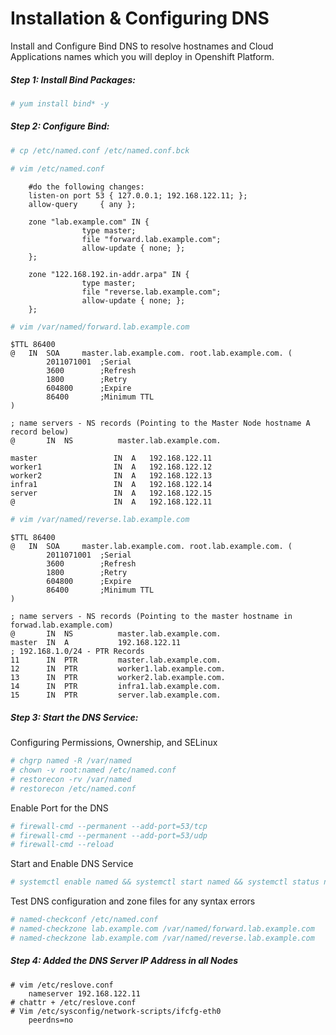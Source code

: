# Installation & Configuring DNS

Install and Configure Bind DNS to resolve hostnames and Cloud Applications names which you will deploy in Openshift Platform.

##### Step 1: Install Bind Packages:

```bash
# yum install bind* -y
```

##### Step 2: Configure Bind:

```bash
# cp /etc/named.conf /etc/named.conf.bck

# vim /etc/named.conf
```

```
	#do the following changes:
	listen-on port 53 { 127.0.0.1; 192.168.122.11; };
	allow-query     { any };
	
	zone "lab.example.com" IN {
                type master;
                file "forward.lab.example.com";
                allow-update { none; };
    };
    
    zone "122.168.192.in-addr.arpa" IN {
                type master;
                file "reverse.lab.example.com";
                allow-update { none; };
    };
```

```bash
# vim /var/named/forward.lab.example.com
```

```
$TTL 86400
@   IN  SOA     master.lab.example.com. root.lab.example.com. (
        2011071001  ;Serial
        3600        ;Refresh
        1800        ;Retry
        604800      ;Expire
        86400       ;Minimum TTL
)

; name servers - NS records (Pointing to the Master Node hostname A record below)
@       IN  NS          master.lab.example.com.

master                 IN  A   192.168.122.11
worker1                IN  A   192.168.122.12
worker2                IN  A   192.168.122.13
infra1                 IN  A   192.168.122.14
server				   IN  A   192.168.122.15
@                      IN  A   192.168.122.11
```

```bash
# vim /var/named/reverse.lab.example.com
```

```
$TTL 86400
@   IN  SOA     master.lab.example.com. root.lab.example.com. (
        2011071001  ;Serial
        3600        ;Refresh
        1800        ;Retry
        604800      ;Expire
        86400       ;Minimum TTL
)

; name servers - NS records (Pointing to the master hostname in forwad.lab.example.com)
@       IN  NS          master.lab.example.com.
master  IN  A           192.168.122.11
; 192.168.1.0/24 - PTR Records
11      IN  PTR         master.lab.example.com.
12      IN  PTR         worker1.lab.example.com.
13      IN  PTR         worker2.lab.example.com.
14      IN  PTR         infra1.lab.example.com.
15      IN  PTR         server.lab.example.com.
```

##### Step 3: Start the DNS Service:

Configuring Permissions, Ownership, and SELinux

```bash
# chgrp named -R /var/named
# chown -v root:named /etc/named.conf
# restorecon -rv /var/named
# restorecon /etc/named.conf
```

Enable Port for the DNS

```bash
# firewall-cmd --permanent --add-port=53/tcp
# firewall-cmd --permanent --add-port=53/udp
# firewall-cmd --reload
```

Start and Enable DNS Service

```bash
# systemctl enable named && systemctl start named && systemctl status named
```

Test DNS configuration and zone files for any syntax errors

```bash
# named-checkconf /etc/named.conf
# named-checkzone lab.example.com /var/named/forward.lab.example.com
# named-checkzone lab.example.com /var/named/reverse.lab.example.com
```

##### Step 4: Added the DNS Server IP Address in all Nodes

```shell
# vim /etc/reslove.conf
	nameserver 192.168.122.11
# chattr + /etc/reslove.conf
# Vim /etc/sysconfig/network-scripts/ifcfg-eth0
	peerdns=no
```